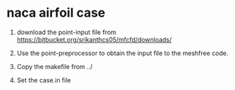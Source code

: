 # naca airfoil case

1. download the point-input file from https://bitbucket.org/srikanthcs05/mfcfd/downloads/ 

2. Use the point-preprocessor to obtain the input file to the meshfree code.

3. Copy the makefile from ../

4. Set the case.in file 
